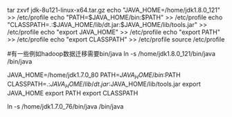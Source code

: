 
tar zxvf jdk-8u121-linux-x64.tar.gz
echo "JAVA_HOME=/home/jdk1.8.0_121" >> /etc/profile
echo "PATH=\$JAVA_HOME/bin:\$PATH" >> /etc/profile
echo "CLASSPATH=.:\$JAVA_HOME/lib/dt.jar:\$JAVA_HOME/lib/tools.jar" >> /etc/profile
echo "export JAVA_HOME" >> /etc/profile
echo "export PATH" >> /etc/profile
echo "export CLASSPATH" >> /etc/profile
source /etc/profile

#有一些例如hadoop数据迁移需要bin/java
ln -s /home/jdk1.8.0_121/bin/java /bin/java


JAVA_HOME=/home/jdk1.7.0_80
PATH=$JAVA_HOME/bin:$PATH
CLASSPATH=.:$JAVA_HOME/lib/dt.jar:$JAVA_HOME/lib/tools.jar
export JAVA_HOME
export PATH
export CLASSPATH

ln -s /home/jdk1.7.0_76/bin/java /bin/java